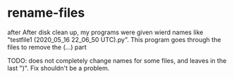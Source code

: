 # rename-files
after After disk clean up, my programs were given wierd names like "testfile1 (2020_05_16 22_06_50 UTC).py". This program goes through the files to remove the (...) part

TODO: does not completely change names for some files, and leaves in the last ")". Fix shouldn't be a problem.
